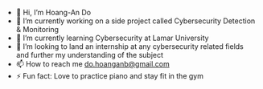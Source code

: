 - 👋 Hi, I’m Hoang-An Do
- 👀 I’m currently working on a side project called Cybersecurity Detection & Monitoring
- 🌱 I’m currently learning Cybersecurity at Lamar University
- 💞️ I’m looking to land an internship at any cybersecurity related fields and further my understanding of the subject
- 📫 How to reach me do.hoanganb@gmail.com
- ⚡ Fun fact: Love to practice piano and stay fit in the gym

<!---
Yukiihira/Yukiihira is a ✨ special ✨ repository because its `README.md` (this file) appears on your GitHub profile.
You can click the Preview link to take a look at your changes.
--->
